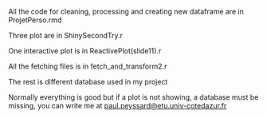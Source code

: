 ﻿All the code for cleaning, processing and creating new dataframe are in ProjetPerso.rmd
 
﻿Three plot are in ShinySecondTry.r

﻿One interactive plot is in ReactivePlot(slide11).r

﻿All the fetching files is in fetch_and_transform2.r

﻿The rest is different database used in my project
 
 ﻿Normally everything is good but if a plot is not showing, a database must be missing, you can write me at paul.peyssard@etu.univ-cotedazur.fr
